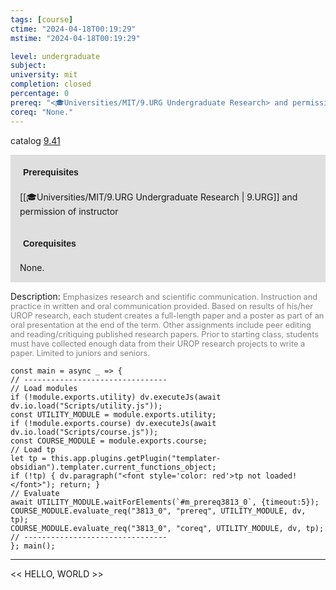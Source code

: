 ```yaml
---
tags: [course]
ctime: "2024-04-18T00:19:29"
mstime: "2024-04-18T00:19:29"

level: undergraduate
subject: 
university: mit
completion: closed
percentage: 0
prereq: "<🎓Universities/MIT/9.URG Undergraduate Research> and permission of instructor"
coreq: "None."
---
```


catalog [9.41](http://student.mit.edu/catalog/m9a.html#9.41)

<span style="display: block; padding: 15px; background-color: rgb(100, 100, 100, 0.2);"><font id="m_prereq3813_0" style="display: block; font-family: Arial, sans-serif; font-weight: bold; padding: 5px">Prerequisites</font><br><span id="prereq3813_0">[[🎓Universities/MIT/9.URG Undergraduate Research | 9.URG]] and permission of instructor</span></span>
<span style="display: block; padding: 15px; background-color: rgb(100, 100, 100, 0.2);"><font id="m_coreq3813_0" style="display: block; font-family: Arial, sans-serif; font-weight: bold; padding: 5px">Corequisites</font><br><span id="coreq3813_0">None.</span></span>

<font style="">Description:</font>
<font style="color: grey; font-size: 0.8rem;">Emphasizes research and scientific communication. Instruction and practice in written and oral communication provided. Based on results of his/her UROP research, each student creates a full-length paper and a poster as part of an oral presentation at the end of the term. Other assignments include peer editing and reading/critiquing published research papers. Prior to starting class, students must have collected enough data from their UROP research projects to write a paper. Limited to juniors and seniors.</font>

```dataviewjs
const main = async _ => {
// --------------------------------
// Load modules
if (!module.exports.utility) dv.executeJs(await dv.io.load("Scripts/utility.js"));
const UTILITY_MODULE = module.exports.utility;
if (!module.exports.course) dv.executeJs(await dv.io.load("Scripts/course.js"));
const COURSE_MODULE = module.exports.course;
// Load tp
let tp = this.app.plugins.getPlugin("templater-obsidian").templater.current_functions_object;
if (!tp) { dv.paragraph("<font style='color: red'>tp not loaded!</font>"); return; }
// Evaluate
await UTILITY_MODULE.waitForElements(`#m_prereq3813_0`, {timeout:5});
COURSE_MODULE.evaluate_req("3813_0", "prereq", UTILITY_MODULE, dv, tp);
COURSE_MODULE.evaluate_req("3813_0", "coreq", UTILITY_MODULE, dv, tp);
// --------------------------------
}; main();
```

---

<< HELLO, WORLD >>
